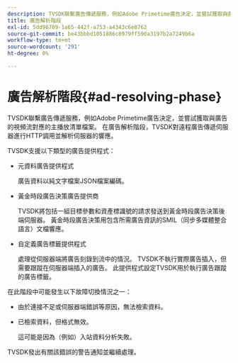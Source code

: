 ```yaml
---
description: TVSDK聯繫廣告傳遞服務，例如Adobe Primetime廣告決定，並嘗試獲取與廣告的視頻流對應的主播放清單檔案。 在廣告解析階段，TVSDK對遠程廣告傳遞伺服器進行HTTP調用並解析伺服器的響應。
title: 廣告解析階段
exl-id: 5dd96709-1a65-442f-a753-a4343c6e8762
source-git-commit: be43bbbd1051886c8979ff590a3197b2a7249b6a
workflow-type: tm+mt
source-wordcount: '291'
ht-degree: 0%

---
```


# 廣告解析階段{#ad-resolving-phase}

TVSDK聯繫廣告傳遞服務，例如Adobe Primetime廣告決定，並嘗試獲取與廣告的視頻流對應的主播放清單檔案。 在廣告解析階段，TVSDK對遠程廣告傳遞伺服器進行HTTP調用並解析伺服器的響應。

TVSDK支援以下類型的廣告提供程式：

* 元資料廣告提供程式

   廣告資料以純文字檔案JSON檔案編碼。
* 黃金時段廣告決策廣告提供商

   TVSDK將包括一組目標參數和資產標識號的請求發送到黃金時段廣告決策後端伺服器。 黃金時段廣告決策用包含所需廣告資訊的SMIL（同步多媒體整合語言）文檔響應。
* 自定義廣告標籤提供程式

   處理從伺服器端將廣告刻錄到流中的情況。 TVSDK不執行實際廣告插入，但需要跟蹤在伺服器端插入的廣告。 此提供程式設定TVSDK用於執行廣告跟蹤的廣告標籤。

在此階段中可能發生以下故障切換情況之一：

* 由於連接不足或伺服器端錯誤等原因，無法檢索資料。
* 已檢索資料，但格式無效。

   這可能是因為（例如）入站資料分析失敗。

TVSDK發出有關該錯誤的警告通知並繼續處理。
